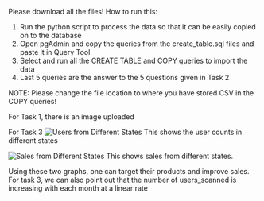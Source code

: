 Please download all the files!
How to run this:
1. Run the python script to process the data so that it can be easily copied on to the database
2. Open pgAdmin and copy the queries from the create_table.sql files and paste it in Query Tool
3. Select and run all the CREATE TABLE and COPY queries to import the data
4. Last 5 queries are the answer to the 5 questions given in Task 2

NOTE: Please change the file location to where you have stored CSV in the COPY queries!

For Task 1, there is an image uploaded 


For Task 3
![Users from Different States](https://user-images.githubusercontent.com/42695189/217102285-1151dc41-cbe1-4134-9edf-cb06ba88d2c5.jpeg)
This shows the user counts in different states

![Sales from Different States](https://user-images.githubusercontent.com/42695189/217103534-bc79f9c2-1e6c-4c98-bfb9-7800847093fb.jpeg)
This shows sales from different states.

Using these two graphs, one can target their products and improve sales.
For task 3, we can also point out that the number of users_scanned is increasing with each month at a linear rate

